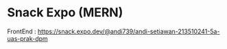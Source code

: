 # Snack Expo (MERN)

FrontEnd :
https://snack.expo.dev/@andi739/andi-setiawan-213510241-5a-uas-prak-dpm